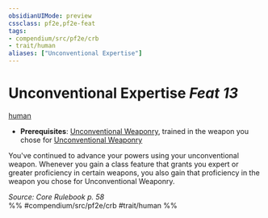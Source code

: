 ```yaml
---
obsidianUIMode: preview
cssclass: pf2e,pf2e-feat
tags:
- compendium/src/pf2e/crb
- trait/human
aliases: ["Unconventional Expertise"]
---
```

# Unconventional Expertise  *Feat 13*  
[human](human.md "Human Ancestry & Heritage Trait")  

- **Prerequisites**: [Unconventional Weaponry](unconventional-weaponry.md), trained in the weapon you chose for [Unconventional Weaponry](unconventional-weaponry.md)

You've continued to advance your powers using your unconventional weapon. Whenever you gain a class feature that grants you expert or greater proficiency in certain weapons, you also gain that proficiency in the weapon you chose for Unconventional Weaponry.

*Source: Core Rulebook p. 58*  
%% #compendium/src/pf2e/crb #trait/human %%